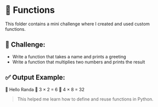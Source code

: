 # 🔧 Functions

This folder contains a mini challenge where I created and used custom functions.

## 💪 Challenge:
- Write a function that takes a name and prints a greeting
- Write a function that multiplies two numbers and prints the result

## ✅ Output Example:
👋 Hello Randa 🔢 3 × 2 = 6 🔢 4 × 8 = 32

> This helped me learn how to define and reuse functions in Python.

